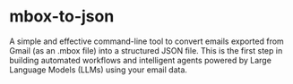 # mbox-to-json
A simple and effective command-line tool to convert emails exported from Gmail (as an .mbox file) into a structured JSON file. This is the first step in building automated workflows and intelligent agents powered by Large Language Models (LLMs) using your email data.
